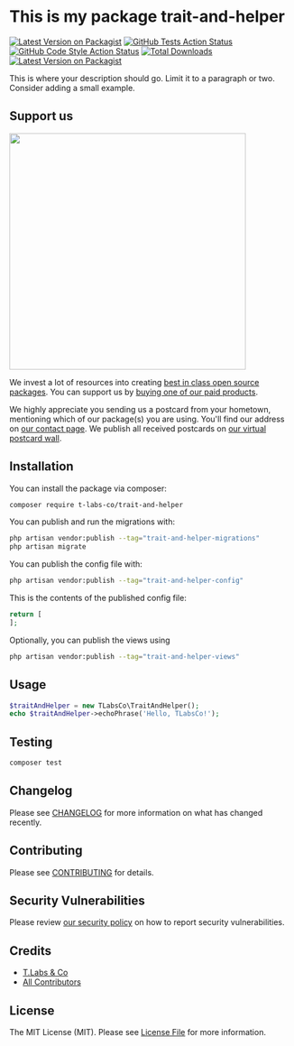 # This is my package trait-and-helper

[![Latest Version on Packagist](https://img.shields.io/packagist/v/t-labs-co/trait-and-helper.svg?style=flat-square)](https://packagist.org/packages/t-labs-co/trait-and-helper)
[![GitHub Tests Action Status](https://img.shields.io/github/actions/workflow/status/t-labs-co/trait-and-helper/run-tests.yml?branch=main&label=tests&style=flat-square)](https://github.com/t-labs-co/trait-and-helper/actions?query=workflow%3Arun-tests+branch%3Amain)
[![GitHub Code Style Action Status](https://img.shields.io/github/actions/workflow/status/t-labs-co/trait-and-helper/fix-php-code-style-issues.yml?branch=main&label=code%20style&style=flat-square)](https://github.com/t-labs-co/trait-and-helper/actions?query=workflow%3A"Fix+PHP+code+style+issues"+branch%3Amain)
[![Total Downloads](https://img.shields.io/packagist/dt/t-labs-co/trait-and-helper.svg?style=flat-square)](https://packagist.org/packages/t-labs-co/trait-and-helper)
[![Latest Version on Packagist](https://img.shields.io/packagist/v/t-labs-co/trait-and-helper.svg)](https://img.shields.io/packagist/dt/t-labs-co/trait-and-helper)

This is where your description should go. Limit it to a paragraph or two. Consider adding a small example.

## Support us

[<img src="https://github-ads.s3.eu-central-1.amazonaws.com/trait-and-helper.jpg?t=1" width="419px" />](https://spatie.be/github-ad-click/trait-and-helper)

We invest a lot of resources into creating [best in class open source packages](https://spatie.be/open-source). You can support us by [buying one of our paid products](https://spatie.be/open-source/support-us).

We highly appreciate you sending us a postcard from your hometown, mentioning which of our package(s) you are using. You'll find our address on [our contact page](https://spatie.be/about-us). We publish all received postcards on [our virtual postcard wall](https://spatie.be/open-source/postcards).

## Installation

You can install the package via composer:

```bash
composer require t-labs-co/trait-and-helper
```

You can publish and run the migrations with:

```bash
php artisan vendor:publish --tag="trait-and-helper-migrations"
php artisan migrate
```

You can publish the config file with:

```bash
php artisan vendor:publish --tag="trait-and-helper-config"
```

This is the contents of the published config file:

```php
return [
];
```

Optionally, you can publish the views using

```bash
php artisan vendor:publish --tag="trait-and-helper-views"
```

## Usage

```php
$traitAndHelper = new TLabsCo\TraitAndHelper();
echo $traitAndHelper->echoPhrase('Hello, TLabsCo!');
```

## Testing

```bash
composer test
```

## Changelog

Please see [CHANGELOG](CHANGELOG.md) for more information on what has changed recently.

## Contributing

Please see [CONTRIBUTING](CONTRIBUTING.md) for details.

## Security Vulnerabilities

Please review [our security policy](../../security/policy) on how to report security vulnerabilities.

## Credits

- [T.Labs & Co](https://github.com/t-labs-co)
- [All Contributors](../../contributors)

## License

The MIT License (MIT). Please see [License File](LICENSE.md) for more information.
